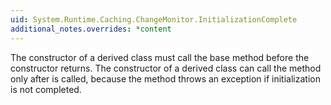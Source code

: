 ```yaml
---
uid: System.Runtime.Caching.ChangeMonitor.InitializationComplete
additional_notes.overrides: *content
---
```


<p>The constructor of a derived class must call the base <xref href="System.Runtime.Caching.ChangeMonitor.InitializationComplete"></xref> method before the constructor returns. The constructor of a derived class can call the <xref href="System.Runtime.Caching.ChangeMonitor.Dispose"></xref> method only after <xref href="System.Runtime.Caching.ChangeMonitor.InitializationComplete"></xref> is called, because the <xref href="System.Runtime.Caching.ChangeMonitor.Dispose"></xref> method throws an exception if initialization is not completed.</p>


